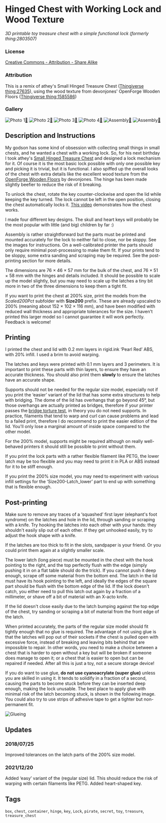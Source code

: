 # Hinged Chest with Working Lock and Wood Texture
*3D printable toy treasure chest with a simple functional lock (formerly thing:2803507)*

### License
[Creative Commons - Attribution - Share Alike](https://creativecommons.org/licenses/by-sa/3.0/)

### Attribution
This is a remix of athey's Small Hinged Treasure Chest ([Thingiverse thing:27635](https://www.thingiverse.com/thing:27635)), using the wood texture from devonjones' OpenForge Wooden Floors ([Thingiverse thing:1585586](https://www.thingiverse.com/thing:1585586))

### Gallery

![Photo 1](thumbs/chest1.jpg)[🔎](images/chest1.jpg) ![Photo 2](thumbs/chest2.jpg)[🔎](images/chest2.jpg) ![Photo 3](thumbs/chest3.jpg)[🔎](images/chest3.jpg) ![Photo 4](thumbs/chest4.jpg)[🔎](images/chest4.jpg) ![Assembly](thumbs/Assembly.png)[🔎](images/Assembly.jpg) ![Assembly](thumbs/Assembled.png)[🔎](images/Assembled.jpg)


## Description and Instructions

My godson has some kind of obsession with collecting small things in small chests, and he wanted a chest with a working lock. So, for his next birthday I took athey's [Small Hinged Treasure Chest](https://www.thingiverse.com/thing:27635) and designed a lock mechanism for it. Of course it is the most basic lock possible with only one possible key and picking it is trivial, but it is functional.
I also spiffed up the overall looks of the chest with extra details like the excellent wood texture from the [OpenForge Wooden Floors](https://www.thingiverse.com/thing:1585586) by devonjones.
The hinge has been made slightly beefier to reduce the risk of it breaking.

To unlock the chest, rotate the key counter-clockwise and open the lid while keeping the key turned. The lock cannot be left in the open position, closing the chest automatically locks it. [This video](https://youtu.be/TNOXzw1voPk) demonstrates how the chest works.

I made four different key designs. The skull and heart keys will probably be the most popular with little (and big) children by far :)

Assembly is rather straightforward but the parts must be printed and mounted accurately for the lock to neither fail to close, nor be sloppy. See the images for instructions. On a well-calibrated printer the parts should only require minimal post-processing to make them fit. If your prints tend to be sloppy, some extra sanding and scraping may be required. See the post-printing section for more details.

The dimensions are 76 × 46 × 57 mm for the bulk of the chest, and 76 × 51 × 58 mm with the hinges and details included. It should be possible to scale up the model slightly, but you may need to scale up the latches a tiny bit more in two of the three dimensions to keep them a tight fit.

If you want to print the chest at 200% size, print the models from the *Scaled200Pct* subfolder with **Size200** prefix. These are already upscaled to 200% (meaning about 152 × 102 × 116 mm), and have been modified with reduced wall thickness and appropriate tolerances for the size. I haven't printed this larger model so I cannot guarantee it will work perfectly. Feedback is welcome!


## Printing

I printed the chest and lid with 0.2 mm layers in rigid.ink ‘Pearl Red’ ABS, with 20% infill. I used a brim to avoid warping.

The latches and keys were printed with 0.1 mm layers and 3 perimeters. It is important to print these parts with thin layers, to ensure they have an accurate thickness. You should also print them **slowly** to ensure the latches have an accurate shape.

Supports should not be needed for the regular size model, especially not if you print the ‘easier’ variant of the lid that has some extra structures to help with bridging. The dome of the lid has overhangs that go beyond 45°, but those overhangs are actually printed as bridges, therefore if your printer passes the [bridge torture test](https://www.thingiverse.com/thing:12925), in theory you do not need supports. In practice, filaments that tend to warp and curl can cause problems and lead to a failed print, therefore I do recommend to print the easier edition of the lid. You'll only lose a marginal amount of inside space compared to the other model.

For the 200% model, supports might be required although on really well-behaved printers it should still be possible to print without them.

If you print the lock parts with a rather flexible filament like PETG, the lower latch may be too flexible and you may need to print it in PLA or ABS instead for it to be stiff enough.

If you print the 200% size model, you may need to experiment with various infill settings for the ‘Size200-Latch_lower’ part to end up with something that is flexible enough.


## Post-printing

Make sure to remove any traces of a ‘squashed’ first layer (elephant's foot syndrome) on the latches and hole in the lid, through sanding or scraping with a knife. Try hooking the latches into each other with your hands: they shouldn't easily slip out of each other. If they get unhooked easily, try to adjust the hook shape with a knife.

If the latches are too thick to fit in the slots, sandpaper is your friend. Or you could print them again at a slightly smaller scale.

The lower latch (long piece) must be mounted in the chest with the hook pointing to the right, and the top perfectly flush with the edge (simply pushing it in on a flat table should do the trick). If you cannot push it deep enough, scrape off some material from the bottom end.
The latch in the lid must have its hook pointing to the left, and ideally the edges of the square part should be flush with the bottom edge of the lid. If the lock doesn't catch, you either need to pull this latch out again by a fraction of a millimeter, or shave off a bit of material with an X-acto knife.

If the lid doesn't close easily due to the latch bumping against the top edge of the chest, try sanding or scraping a bit of material from the front edge of the latch.

When printed accurately, the parts of the regular size model should fit tightly enough that no glue is required. The advantage of not using glue is that the latches will pop out of their sockets if the chest is pulled open with excessive force, instead of breaking and leaving bits behind that are impossible to repair. In other words, you need to make a choice between a chest that is harder to open without a key but will be broken if someone does manage to open it; or a chest that is easier to open but can be repaired if needed. After all this is just a toy, not a secure storage device!

If you do want to use glue, **do not use cyanoacrylate (super glue)** unless you are skilled in using it. It tends to solidify in a fraction of a second, causing the parts to become stuck before they can be inserted deep enough, making the lock unusable. The best place to apply glue with minimal risk of the latch becoming stuck, is shown in the following image. You could also try to use strips of adhesive tape to get a tighter but non-permanent fit.

![Glueing](images/glue.png)


## Updates

### 2018/07/25
Improved tolerances on the latch parts of the 200% size model.

### 2021/12/20
Added ‘easy’ variant of the (regular size) lid. This should reduce the risk of warping with certain filaments like PETG.
Added heart-shaped key.


## Tags
`box`, `chest`, `container`, `hinge`, `key`, `Lock`, `pirate`, `secret`, `toy`, `treasure`, `treasure_chest`
